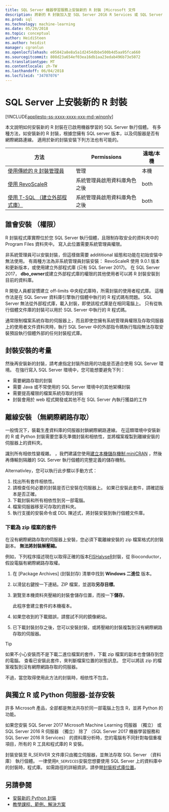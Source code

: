 ```yaml
---
title: SQL Server 機器學習服務上安裝新的 R 封裝 |Microsoft 文件
description: 將新的 R 封裝加入至 SQL Server 2016 R Services 或 SQL Server 2017 機器學習服務 （資料庫）
ms.prod: sql
ms.technology: machine-learning
ms.date: 05/29/2018
ms.topic: conceptual
author: HeidiSteen
ms.author: heidist
manager: cgronlun
ms.openlocfilehash: e05842a8e8a5a1d2454dbbe500b4d5aa95fca660
ms.sourcegitcommit: 808d23a654ef03ea16db1aa23edab496b73e5072
ms.translationtype: MT
ms.contentlocale: zh-TW
ms.lasthandoff: 06/04/2018
ms.locfileid: "34707076"
---
```

# <a name="install-new-r-packages-on-sql-server"></a>SQL Server 上安裝新的 R 封裝
[!INCLUDE[appliesto-ss-xxxx-xxxx-xxx-md-winonly](../../includes/appliesto-ss-xxxx-xxxx-xxx-md-winonly.md)]

本文說明如何安裝新的 R 封裝在已啟用機器學習的 SQL Server 執行個體。 有多種方法，如安裝新的 R 封裝，根據您擁有 SQL server 版本，以及伺服器是否有網際網路連線。 適用於新的封裝安裝下列方法也有可能的。

| 方法                           | Permissions               | 遠端/本機 |
|------------------------------------|---------------------------|--------------|
| [使用傳統的 R 封裝管理員](use-r-package-managers-on-sql-server.md)  | 管理 | 本機 |
| [使用 RevoScaleR](use-revoscaler-to-manage-r-packages.md) |  系統管理員啟用資料庫角色之後 | both|
| [使用 T-SQL （建立外部程式庫）](install-r-packages-tsql.md) | 系統管理員啟用資料庫角色之後 | both 

## <a name="who-installs-permissions"></a>誰會安裝 （權限）

R 封裝程式庫實際位於您 SQL Server 執行個體，且限制存取安全的資料夾中的 Program Files 資料夾中。 寫入此位置需要系統管理員權限。

非系統管理員可以安裝封裝，但這樣做需要 addititional 組態和功能在初始安裝中無法使用。 有兩種方法為非系統管理員封裝安裝： RevoScaleR 使用 9.0.1 版本和更新版本，或使用建立外部程式庫 (只有 SQL Server 2017)。 在 SQL Server 2017， **dbo_owner**或建立外部程式庫的權限的其他使用者可以將 R 封裝安裝到目前的資料庫。

R 開發人員都習慣建立 off-limits 中央程式庫時，所需封裝的使用者程式庫。 這種作法是在 SQL Server 資料庫引擎執行個體中執行的 R 程式碼有問題。 SQL Server 無法從外部程式庫，載入封裝，即使該程式庫是在相同電腦上。 只有從執行個體文件庫的封裝可以用於 SQL Server 中執行的 R 程式碼。

通常限制檔案系統存取的伺服器上，而且即使您擁有系統管理員權限及存取伺服器上的使用者文件資料夾時，執行 SQL Server 中的外部指令碼執行階段無法存取安裝預設執行個體外部的任何封裝程式庫。 

## <a name="considerations-for-package-installation"></a>封裝安裝的考量

然後再安裝新的封裝，請考慮指定封裝所啟用的功能是否適合使用 SQL Server 環境。 在強行寫入 SQL Server 環境中，您可能想要避免下列：

+ 需要網路存取的封裝
+ 需要 Java 或不常使用的 SQL Server 環境中的其他架構封裝
+ 需要提高權限的檔案系統存取的封裝
+ 封裝會用於 web 程式開發或其他不在 SQL Server 內執行獲益的工作

## <a name="offline-installation-no-internet-access"></a>離線安裝 （無網際網路存取）

一般情況下，裝載生產資料庫的伺服器封鎖網際網路連線。 在這類環境中安裝新的 R 或 Python 封裝需要您事先準備封裝和相依性，並將檔案複製到離線安裝的伺服器上的資料夾。

識別所有相依性變複雜。 ，我們建議您使用[建立本機儲存機制 miniCRAN](create-a-local-package-repository-using-minicran.md) ，然後再傳輸到隔離的 SQL Server 執行個體的完整定義的儲存機制。

Alternativley，您可以執行此步驟以手動方式：

1. 找出所有套件相依性。 
2. 請檢查任何必要的封裝是否已安裝在伺服器上。 如果已安裝此套件，請確認版本是否正確。
3. 下載封裝和所有相依性到另一部電腦。
4. 檔案伺服器移至可存取的資料夾。
5. 執行支援的安裝命令或 DDL 陳述式，將封裝安裝到執行個體文件庫。

### <a name="download-the-package-as-a-zipped-file"></a>下載為 zip 檔案的套件

在沒有網際網路存取的伺服器上安裝，您必須下載離線安裝的 zip 檔案格式的封裝副本。 **無法將封裝解壓縮。**

例如，下列程序描述現在以取得正確的版本[FISHalyseR](http://bioconductor.org/packages/release/bioc/html/FISHalyseR.html)封裝，從 Bioconductor，假設電腦有網際網路存取權。

1.  在 [Package Archives] (封裝封存)  清單中找到 **Windows 二進位** 版本。

2.  以滑鼠右鍵按一下連結。ZIP 檔案，並選取**另存目標**。

3.  瀏覽至本機資料夾壓縮的封裝會儲存位置，而按一下**儲存**。

    此程序會建立套件的本機複本。 

4. 如果您收到的下載錯誤，請嘗試不同的鏡像網站。

5. 已下載封裝封存之後，您可以安裝封裝，或將壓縮的封裝複製到沒有網際網路存取的伺服器。

> [!TIP]
> 如果不小心安裝而不是下載二進位檔案的套件，下載 zip 檔案的副本也會儲存到您的電腦。 查看已安裝此套件，來判斷檔案位置的狀態訊息。 您可以將該 zip 的檔案複製到沒有網際網路存取的伺服器。
> 
> 不過，當您取得使用此方法的封裝時，相依性不包含。 


## <a name="side-by-side-installation-with-standalone-r-or-python-servers"></a>與獨立 R 或 Python 伺服器-並存安裝

許多 Microsoft 產品，全部都是無法共存於同一部電腦上包含 R，並將 Python 的功能。

如果您安裝 SQL Server 2017 Microsoft Machine Learning 伺服器 （獨立） 或 SQL Server 2016 R 伺服器 （獨立） 除了 （SQL Server 2017 機器學習服務和 SQL Server 2016 R Services） 的資料庫分析時，您的電腦有不同針對每個重複項目，所有的 R 工具和程式庫的 R 安裝。

封裝安裝至 R_SERVER 文件庫只由獨立伺服器，並無法存取 SQL Server （資料庫） 執行個體。 一律使用`R_SERVICES`安裝您想要使用 SQL Server 上的資料庫中的封裝時，程式庫。 如需路徑的詳細資訊，請參閱[封裝程式庫位置](installing-and-managing-r-packages.md#package-library-location)。


## <a name="see-also"></a>另請參閱

+ [安裝新的 Python 封裝](../python/install-additional-python-packages-on-sql-server.md)
+ [教學課程、範例、解決方案](../tutorials/machine-learning-services-tutorials.md)